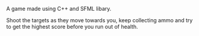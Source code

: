 A game made using C++ and SFML libary.

Shoot the targets as they move towards you, keep collecting ammo and try to get the highest score before you run out of health.